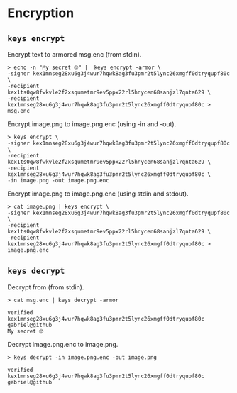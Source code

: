 # Encryption

## `keys encrypt`

Encrypt text to armored msg.enc (from stdin).

```shell
> echo -n "My secret 🤓" |  keys encrypt -armor \
-signer kex1mnseg28xu6g3j4wur7hqwk8ag3fu3pmr2t5lync26xmgff0dtryqupf80c \
-recipient kex1ts0qw8fwkvle2f2xsqumetmr9ev5ppx22rl5hnycen68sanjzl7qnta629 \
-recipient kex1mnseg28xu6g3j4wur7hqwk8ag3fu3pmr2t5lync26xmgff0dtryqupf80c > msg.enc
```

Encrypt image.png to image.png.enc (using -in and -out).

```shell
> keys encrypt \
-signer kex1mnseg28xu6g3j4wur7hqwk8ag3fu3pmr2t5lync26xmgff0dtryqupf80c \
-recipient kex1ts0qw8fwkvle2f2xsqumetmr9ev5ppx22rl5hnycen68sanjzl7qnta629 \
-recipient kex1mnseg28xu6g3j4wur7hqwk8ag3fu3pmr2t5lync26xmgff0dtryqupf80c \
-in image.png -out image.png.enc
```

Encrypt image.png to image.png.enc (using stdin and stdout).

```shell
> cat image.png | keys encrypt \
-signer kex1mnseg28xu6g3j4wur7hqwk8ag3fu3pmr2t5lync26xmgff0dtryqupf80c \
-recipient kex1ts0qw8fwkvle2f2xsqumetmr9ev5ppx22rl5hnycen68sanjzl7qnta629 \
-recipient kex1mnseg28xu6g3j4wur7hqwk8ag3fu3pmr2t5lync26xmgff0dtryqupf80c > image.png.enc
```

## `keys decrypt`

Decrypt from (from stdin).

```shell
> cat msg.enc | keys decrypt -armor

verified kex1mnseg28xu6g3j4wur7hqwk8ag3fu3pmr2t5lync26xmgff0dtryqupf80c gabriel@github
My secret 🤓
```

Decrypt image.png.enc to image.png.

```shell
> keys decrypt -in image.png.enc -out image.png

verified kex1mnseg28xu6g3j4wur7hqwk8ag3fu3pmr2t5lync26xmgff0dtryqupf80c gabriel@github
```
